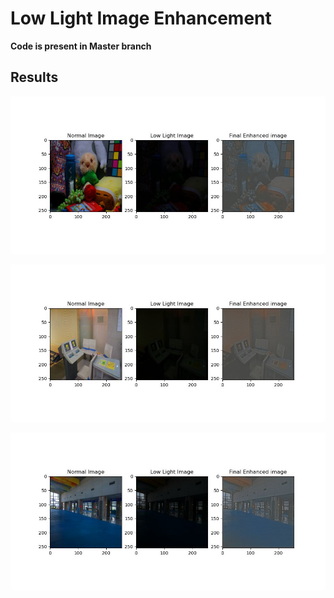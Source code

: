 # Low Light Image Enhancement 
**Code is present in Master branch**
## Results
![Image 1](./Results/Image_6.jpg)

![Image 2](./Results/Image_9.jpg)

![Image 3](./Results/Image_13.jpg)
